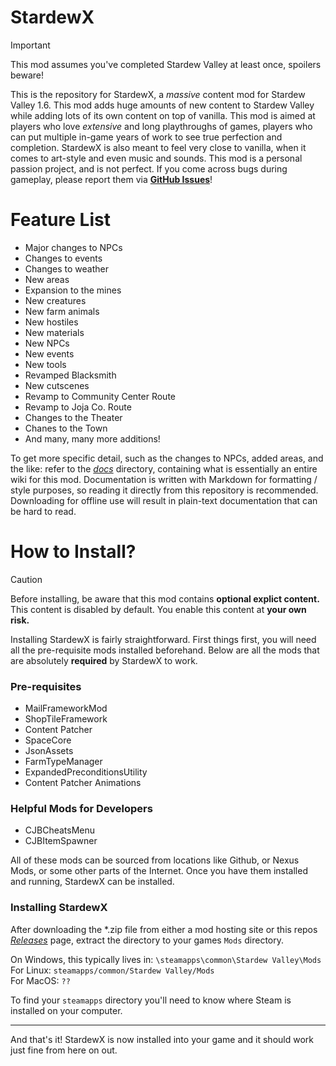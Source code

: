 # StardewX
<!-- Name is a WIP, may change at any notice! -->

> [!IMPORTANT]
> This mod assumes you've completed Stardew Valley at least once, spoilers beware!

This is the repository for StardewX, a *massive* content mod for Stardew Valley 1.6. This mod adds huge amounts of new content to Stardew Valley while adding lots of its own content on top of vanilla. This mod is aimed at players who love *extensive* and long playthroughs of games, players who can put multiple in-game years of work to see true perfection and completion. StardewX is also meant to feel very close to vanilla, when it comes to art-style and even music and sounds. This mod is a personal passion project, and is not perfect. If you come across bugs during gameplay, please report them via [**GitHub Issues**](https://github.com/wellbutteredtoast/stardewx/issues)!

# Feature List

- Major changes to NPCs
- Changes to events
- Changes to weather
- New areas
- Expansion to the mines
- New creatures
- New farm animals
- New hostiles
- New materials
- New NPCs
- New events
- New tools
- Revamped Blacksmith
- New cutscenes
- Revamp to Community Center Route
- Revamp to Joja Co. Route
- Changes to the Theater
- Chanes to the Town
- And many, many more additions!

To get more specific detail, such as the changes to NPCs, added areas, and the like: refer to the [*docs*]() directory, containing what is essentially an entire wiki for this mod. Documentation is written with Markdown for formatting / style purposes, so reading it directly from this repository is recommended. Downloading for offline use will result in plain-text documentation that can be hard to read.

# How to Install?

> [!CAUTION]
> Before installing, be aware that this mod contains **optional explict content.** This content is disabled by default. You enable this content at **your own risk.**

Installing StardewX is fairly straightforward. First things first, you will need all the pre-requisite mods installed beforehand. Below are all the mods that are absolutely **required** by StardewX to work.

### Pre-requisites
- MailFrameworkMod
- ShopTileFramework
- Content Patcher
- SpaceCore
- JsonAssets
- FarmTypeManager
- ExpandedPreconditionsUtility
- Content Patcher Animations

### Helpful Mods for Developers
- CJBCheatsMenu
- CJBItemSpawner

All of these mods can be sourced from locations like Github, or Nexus Mods, or some other parts of the Internet. Once you have them installed and running, StardewX can be installed.

### Installing StardewX

After downloading the \*.zip file from either a mod hosting site or this repos [*Releases*]() page, extract the directory to your games `Mods` directory.

On Windows, this typically lives in: `\steamapps\common\Stardew Valley\Mods`\
For Linux: `steamapps/common/Stardew Valley/Mods`\
For MacOS: `??` <!-- idk -->

To find your `steamapps` directory you'll need to know where Steam is installed on your computer.

---

And that's it! StardewX is now installed into your game and it should work just fine from here on out.
